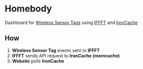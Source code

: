 # Homebody

Dashboard for [Wireless Sensor Tags](http://wirelesstag.net/) using [IFFFT]() and [IronCache](iron.io)

## How

1. **Wireless Sensor Tag** events sent to **IFFFT**
2. **IFFFT** sends API request to **IronCache (memcache)**
3. **Website** polls **IronCache**
